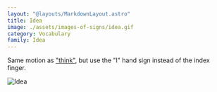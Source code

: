 ```yaml
---
layout: "@layouts/MarkdownLayout.astro"
title: Idea
image: ./assets/images-of-signs/idea.gif
category: Vocabulary
family: Idea
---
```


Same motion as ["think"](./think),
but use the "I" hand sign instead of the index finger.

![Idea](@signs/idea.gif)
